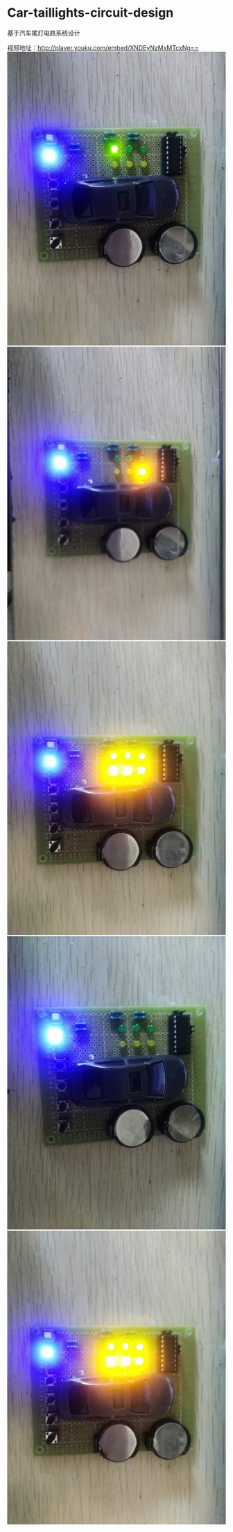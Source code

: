 ﻿# Car-taillights-circuit-design
基于汽车尾灯电路系统设计 

视频地址：http://player.youku.com/embed/XNDEyNzMxMTcxNg==
![运行效果](1.jpg)
![运行效果](2.jpg)
![运行效果](3.jpg)
![运行效果](4.jpg)
![运行效果](5.jpg)
